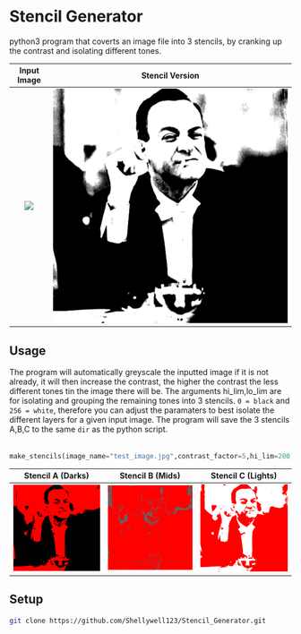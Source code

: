 # Stencil Generator
python3 program that coverts an image file into 3 stencils, by cranking up the contrast and isolating different tones.

Input Image            |  Stencil Version
:-------------------------:|:-------------------------:
![](https://github.com/Shellywell123/Stencil_Generator/blob/main/test_image.jpg)  |  ![](https://github.com/Shellywell123/Stencil_Generator/blob/main/combined_stencils.png)

## Usage
The program will automatically greyscale the inputted image if it is not already, it will then increase the contrast, the higher the contrast the less different tones tin the image there will be. The arguments hi_lim,lo_lim are for isolating and grouping the remaining tones into 3 stencils. `0 = black` and `256 = white`, therefore you can adjust the paramaters to best isolate the different layers for a given input image. The program will save the 3 stencils A,B,C to the same `dir` as the python script.

```py

make_stencils(image_name="test_image.jpg",contrast_factor=5,hi_lim=200,lo_lim=10)
```

Stencil A (Darks)         |  Stencil B (Mids)   |  Stencil C (Lights)
:-------------------------:|:-------------------------:|:-------------------------:
![](https://github.com/Shellywell123/Stencil_Generator/blob/main/a_stencil_darks.png)  |  ![](https://github.com/Shellywell123/Stencil_Generator/blob/main/b_stencil_mids.png)|  ![](https://github.com/Shellywell123/Stencil_Generator/blob/main/c_stencil_lights.png)

## Setup

```bash
git clone https://github.com/Shellywell123/Stencil_Generator.git
```